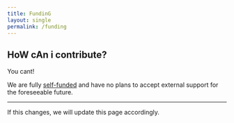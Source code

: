 ```yaml
---
title: FundinG
layout: single
permalink: /funding
---
```


## HoW cAn i contribute?

You cant! 

We are fully <ins>self-funded</ins> and have no plans to accept external support for the foreseeable future.

<hr>
If this changes, we will update this page accordingly.

